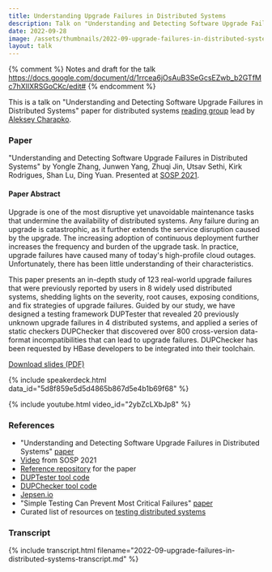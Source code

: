 ```yaml
---
title: Understanding Upgrade Failures in Distributed Systems
description: Talk on "Understanding and Detecting Software Upgrade Failures in Distributed Systems" paper for distributed systems reading group.
date: 2022-09-28
image: /assets/thumbnails/2022-09-upgrade-failures-in-distributed-systems.webp
layout: talk
---
```


{% comment %}
Notes and draft for the talk https://docs.google.com/document/d/1rrcea6jOsAuB3SeGcsEZwb_b2GTfMc7hXlIXRSGoCKc/edit#
{% endcomment %}

This is a talk on "Understanding and Detecting Software Upgrade Failures in Distributed Systems"
paper for distributed systems [reading group](http://charap.co/category/reading-group/)
lead by [Aleksey Charapko](https://twitter.com/AlekseyCharapko).

### Paper

"Understanding and Detecting Software Upgrade Failures in Distributed Systems"
by Yongle Zhang, Junwen Yang, Zhuqi Jin, Utsav Sethi, Kirk Rodrigues, Shan Lu, Ding Yuan.
Presented at [SOSP 2021](https://dl.acm.org/doi/10.1145/3477132.3483577).

#### Paper Abstract

Upgrade is one of the most disruptive yet unavoidable maintenance tasks that undermine
the availability of distributed systems. Any failure during an upgrade is catastrophic,
as it further extends the service disruption caused by the upgrade. The increasing
adoption of continuous deployment further increases the frequency and burden of the upgrade task.
In practice, upgrade failures have caused many of today's high-profile cloud outages.
Unfortunately, there has been little understanding of their characteristics.

This paper presents an in-depth study of 123 real-world upgrade failures that were
previously reported by users in 8 widely used distributed systems, shedding
lights on the severity, root causes, exposing conditions, and fix strategies of upgrade
failures. Guided by our study, we have designed a testing framework DUPTester
that revealed 20 previously unknown upgrade failures in 4 distributed systems,
and applied a series of static checkers DUPChecker that discovered
over 800 cross-version data-format incompatibilities that can lead to upgrade failures.
DUPChecker has been requested by HBase developers to be integrated into their toolchain.

[Download slides (PDF)](/assets/talks/2022-09-upgrade-failures-in-distributed-systems.pdf)

{% include speakerdeck.html data_id="5d8f859e5d5d4865b867d5e4b1b69f68" %}

{% include youtube.html video_id="2ybZcLXbJp8" %}

### References

- "Understanding and Detecting Software Upgrade Failures in Distributed
  Systems" [paper](https://dl.acm.org/doi/10.1145/3477132.3483577)
- [Video](https://youtu.be/29-isLcDtL0) from SOSP 2021
- [Reference repository](https://github.com/zlab-purdue/ds-upgrade) for the paper
- [DUPTester tool code](https://gitlab.dsrg.utoronto.ca/zhuqi/DUPTester)
- [DUPChecker tool code](https://github.com/jwjwyoung/DUPChecker)
- [Jepsen.io](https://jepsen.io/)
- "Simple Testing Can Prevent Most Critical
  Failures" [paper](https://www.usenix.org/conference/osdi14/technical-sessions/presentation/yuan)
- Curated list of resources on [testing distributed systems](/testing-distributed-systems/)

### Transcript

{% include transcript.html filename="2022-09-upgrade-failures-in-distributed-systems-transcript.md" %}

